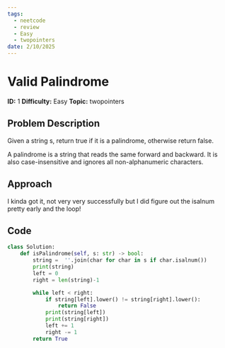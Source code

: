 ```yaml
---
tags:
  - neetcode
  - review
  - Easy
  - twopointers
date: 2/10/2025
---
```


# Valid Palindrome

**ID:**  1
**Difficulty:**  Easy
**Topic:**  twopointers

## Problem Description
Given a string s, return true if it is a palindrome, otherwise return false.

A palindrome is a string that reads the same forward and backward. It is also case-insensitive and ignores all non-alphanumeric characters.

## Approach
I kinda got it, not very very successfully but I did figure out the isalnum pretty early and the loop!

## Code
```python
class Solution:
    def isPalindrome(self, s: str) -> bool:
        string =  ''.join(char for char in s if char.isalnum())
        print(string)
        left = 0
        right = len(string)-1

        while left < right:
            if string[left].lower() != string[right].lower():
                return False
            print(string[left])
            print(string[right])
            left += 1
            right -= 1
        return True
